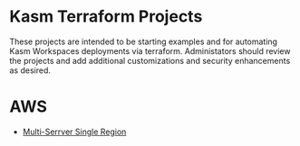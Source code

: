 # Kasm Terraform Projects

These projects are intended to be starting examples and for automating Kasm Workspaces deployments via terraform.
Administators should review the projects and add additional customizations and security enhancements as desired.


# AWS
- [Multi-Serrver Single Region](aws/standard/README.md)
